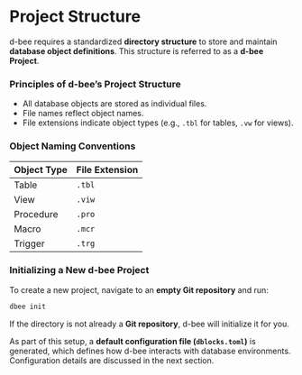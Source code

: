 # Project Structure

d-bee requires a standardized **directory structure** to store and maintain **database object definitions**. This structure is referred to as a **d-bee Project**.

### **Principles of d-bee’s Project Structure**
- All database objects are stored as individual files.
- File names reflect object names.
- File extensions indicate object types (e.g., `.tbl` for tables, `.vw` for views).

### **Object Naming Conventions**
| Object Type  | File Extension |
|--------------|----------------|
| Table        | `.tbl`         |
| View         | `.viw`         |
| Procedure    | `.pro`         |
| Macro        | `.mcr`         |
| Trigger      | `.trg`         |

### **Initializing a New d-bee Project**
To create a new project, navigate to an **empty Git repository** and run:
```bash
dbee init
```
If the directory is not already a **Git repository**, d-bee will initialize it for you.

As part of this setup, a **default configuration file (`dblocks.toml`)** is generated, which defines how d-bee interacts with database environments. Configuration details are discussed in the next section.
